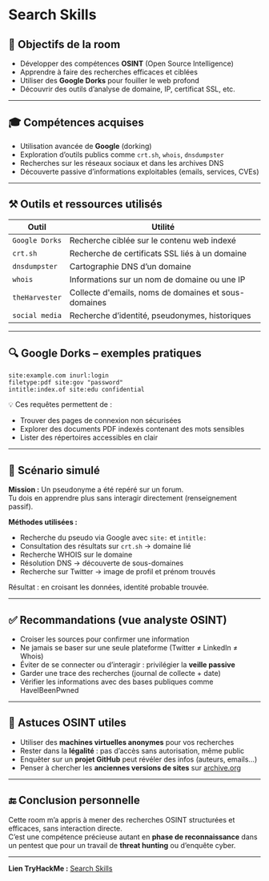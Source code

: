 # Search Skills

## 🧠 Objectifs de la room

- Développer des compétences **OSINT** (Open Source Intelligence)
- Apprendre à faire des recherches efficaces et ciblées
- Utiliser des **Google Dorks** pour fouiller le web profond
- Découvrir des outils d’analyse de domaine, IP, certificat SSL, etc.

---

## 🎓 Compétences acquises

- Utilisation avancée de **Google** (dorking)
- Exploration d’outils publics comme `crt.sh`, `whois`, `dnsdumpster`
- Recherches sur les réseaux sociaux et dans les archives DNS
- Découverte passive d’informations exploitables (emails, services, CVEs)

---

## ⚒️ Outils et ressources utilisés

| Outil | Utilité |
|-------|--------|
| `Google Dorks` | Recherche ciblée sur le contenu web indexé |
| `crt.sh` | Recherche de certificats SSL liés à un domaine |
| `dnsdumpster` | Cartographie DNS d’un domaine |
| `whois` | Informations sur un nom de domaine ou une IP |
| `theHarvester` | Collecte d'emails, noms de domaines et sous-domaines |
| `social media` | Recherche d’identité, pseudonymes, historiques |

---

## 🔍 Google Dorks – exemples pratiques

```text
site:example.com inurl:login
filetype:pdf site:gov "password"
intitle:index.of site:edu confidential
```

💡 Ces requêtes permettent de :
- Trouver des pages de connexion non sécurisées
- Explorer des documents PDF indexés contenant des mots sensibles
- Lister des répertoires accessibles en clair

---

## 🧪 Scénario simulé

**Mission :** Un pseudonyme a été repéré sur un forum.  
Tu dois en apprendre plus sans interagir directement (renseignement passif).

**Méthodes utilisées :**
- Recherche du pseudo via Google avec `site:` et `intitle:`
- Consultation des résultats sur `crt.sh` → domaine lié
- Recherche WHOIS sur le domaine
- Résolution DNS → découverte de sous-domaines
- Recherche sur Twitter → image de profil et prénom trouvés

Résultat : en croisant les données, identité probable trouvée.

---

## ✅ Recommandations (vue analyste OSINT)

- Croiser les sources pour confirmer une information
- Ne jamais se baser sur une seule plateforme (Twitter ≠ LinkedIn ≠ Whois)
- Éviter de se connecter ou d’interagir : privilégier la **veille passive**
- Garder une trace des recherches (journal de collecte + date)
- Vérifier les informations avec des bases publiques comme HaveIBeenPwned

---

## 📘 Astuces OSINT utiles

- Utiliser des **machines virtuelles anonymes** pour vos recherches
- Rester dans la **légalité** : pas d’accès sans autorisation, même public
- Enquêter sur un **projet GitHub** peut révéler des infos (auteurs, emails…)
- Penser à chercher les **anciennes versions de sites** sur [archive.org](https://web.archive.org)

---

## 🔚 Conclusion personnelle

Cette room m’a appris à mener des recherches OSINT structurées et efficaces, sans interaction directe.  
C’est une compétence précieuse autant en **phase de reconnaissance** dans un pentest que pour un travail de **threat hunting** ou d’enquête cyber.

---

**Lien TryHackMe :** [Search Skills](https://tryhackme.com/room/searchskills)
